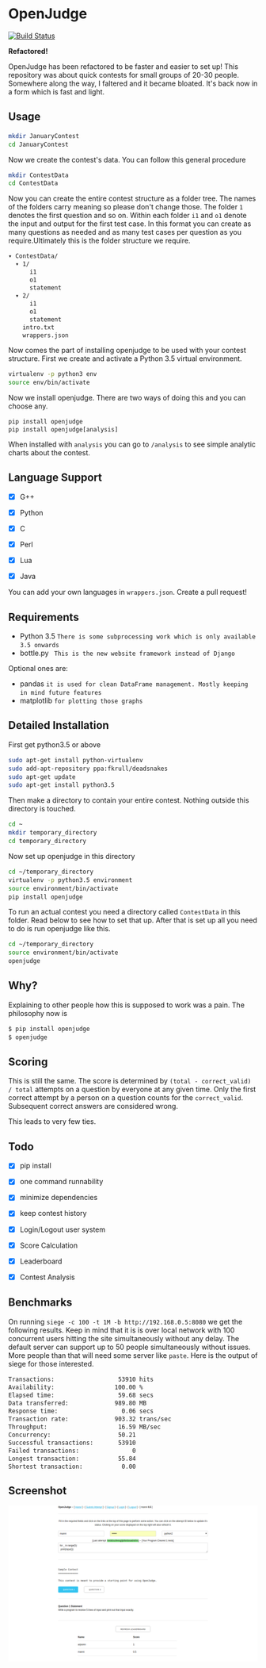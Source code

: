OpenJudge
=========

[![Build Status](https://travis-ci.org/theSage21/openJudge.svg?branch=v0.1)](https://travis-ci.org/theSage21/openJudge)

**Refactored!**

OpenJudge has been refactored to be faster and easier to set up! This
repository was about quick contests for small groups of 20-30 people. Somewhere
along the way, I faltered and it became bloated. It's back now in a form which
is fast and light.


Usage
------

```bash
mkdir JanuaryContest
cd JanuaryContest
```

Now we create the contest's data. You can follow this general procedure


```bash
mkdir ContestData
cd ContestData
```

Now you can create the entire contest structure as a folder tree. The names of the folders carry meaning so please
don't change those. The folder `1` denotes the first question and so on. Within
each folder `i1` and `o1` denote the input and output for the first test case.
In this format you can create as many questions as needed and as many test
cases per question as you require.Ultimately this is the folder structure we require.

```
▾ ContestData/
  ▾ 1/
      i1
      o1
      statement
  ▾ 2/
      i1
      o1
      statement
    intro.txt
    wrappers.json
```

Now comes the part of installing openjudge to be used with your contest structure. First we create and activate a Python 3.5 virtual environment.

```bash
virtualenv -p python3 env
source env/bin/activate
```

Now we install openjudge. There are two ways of doing this and you can choose any.

```
pip install openjudge
pip install openjudge[analysis]
```

When installed with `analysis` you can go to `/analysis` to see simple analytic charts about the contest.

Language Support
----------------

- [x] G++
- [x] Python
- [x] C
- [x] Perl
- [x] Lua
- [x] Java


You can add your own languages in `wrappers.json`. Create a pull request!

Requirements
------------

- Python 3.5 `There is some subprocessing work which is only available 3.5 onwards`
- bottle.py ` This is the new website framework instead of Django`

Optional ones are:

- pandas `it is used for clean DataFrame management. Mostly keeping in mind future features`
- matplotlib `for plotting those graphs`

Detailed Installation
------------

First get python3.5 or above
```bash
sudo apt-get install python-virtualenv
sudo add-apt-repository ppa:fkrull/deadsnakes
sudo apt-get update
sudo apt-get install python3.5
```

Then make a directory to contain your entire contest. Nothing outside this directory is touched.
```bash
cd ~
mkdir temporary_directory
cd temporary_directory
```

Now set up openjudge in this directory

```bash
cd ~/temporary_directory
virtualenv -p python3.5 environment
source environment/bin/activate
pip install openjudge
```

To run an actual contest you need a directory called `ContestData` in this folder. Read below to see how to set that up. After that is set up all you need to do is run openjudge like this.

```bash
cd ~/temporary_directory
source environment/bin/activate
openjudge
```

Why?
----

Explaining to other people how this is supposed to work was a pain. The philosophy now is

```bash
$ pip install openjudge
$ openjudge
```

Scoring
-------

This is still the same. The score is determined by `(total - correct_valid) / total` attempts on a question by everyone at any given time. Only the first correct attempt by a person on a question counts for the `correct_valid`. Subsequent correct answers are considered wrong.

This leads to very few ties.


Todo
----

- [x] pip install
- [x] one command runnability
- [x] minimize dependencies
- [x] keep contest history
- [x] Login/Logout user system
- [x] Score Calculation
- [x] Leaderboard
- [x] Contest Analysis


Benchmarks
----------

On running `siege -c 100 -t 1M -b http://192.168.0.5:8080` we get the following
results. Keep in mind that it is is over local network with 100 concurrent users
hitting the site simultaneously without any delay. The default server can support up
to 50 people simultaneously without issues. More people than that will need some server like
`paste`. Here is the output of siege for those interested.

```
Transactions:                  53910 hits
Availability:                 100.00 %
Elapsed time:                  59.68 secs
Data transferred:             989.80 MB
Response time:                  0.06 secs
Transaction rate:             903.32 trans/sec
Throughput:                    16.59 MB/sec
Concurrency:                   50.21
Successful transactions:       53910
Failed transactions:               0
Longest transaction:           55.84
Shortest transaction:           0.00

```

Screenshot
----------

![OpenJudge mainscreen screenshot](screen.png)
